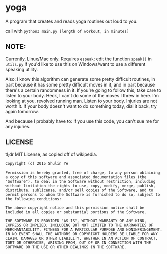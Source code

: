 # yoga
A program that creates and reads yoga routines out loud to you.

call with `python3 main.py [length of workout, in minutes]`

## NOTE:
Currently, Linux/Mac only. Requires `espeak`; edit the function `speak()` in `utils.py` if you'd like to use this on Windows/want to use a different speaking utility.

Also: I know this algorithm can generate some pretty difficult routines, in part because it has some pretty difficult moves in it, and in part because there's a certain randomness in it. If you're going to follow this, take care to listen to your body. Heck, I can't do some of the moves I threw in here. I'm looking at you, revolved running man. Listen to your body. Injuries are not worth it. If your body doesn't want to do something today, dial it back, try again tomorrow.

And because I probably have to: If you use this code, you can't sue me for any injuries.

## LICENSE

tl;dr MIT License, as copied off of wikipedia.

`Copyright (c) 2015 Shulin Ye`

`Permission is hereby granted, free of charge, to any person obtaining a copy of this software and associated documentation files (the "Software"), to deal in the Software without restriction, including without limitation the rights to use, copy, modify, merge, publish, distribute, sublicense, and/or sell copies of the Software, and to permit persons to whom the Software is furnished to do so, subject to the following conditions:`

`The above copyright notice and this permission notice shall be included in all copies or substantial portions of the Software.`

`THE SOFTWARE IS PROVIDED "AS IS", WITHOUT WARRANTY OF ANY KIND, EXPRESS OR IMPLIED, INCLUDING BUT NOT LIMITED TO THE WARRANTIES OF MERCHANTABILITY, FITNESS FOR A PARTICULAR PURPOSE AND NONINFRINGEMENT. IN NO EVENT SHALL THE AUTHORS OR COPYRIGHT HOLDERS BE LIABLE FOR ANY CLAIM, DAMAGES OR OTHER LIABILITY, WHETHER IN AN ACTION OF CONTRACT, TORT OR OTHERWISE, ARISING FROM, OUT OF OR IN CONNECTION WITH THE SOFTWARE OR THE USE OR OTHER DEALINGS IN THE SOFTWARE.`
